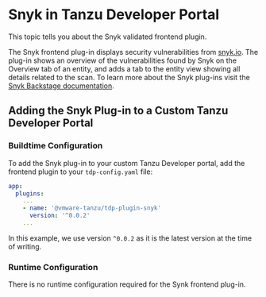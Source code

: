 # Snyk in Tanzu Developer Portal

This topic tells you about the Snyk validated frontend plugin.

The Snyk frontend plug-in displays security vulnerabilities from [snyk.io](https://snyk.io/). The plug-in shows an overview of the vulnerabilities found by Snyk on the Overview tab of an entity, and adds a tab to the entity view showing all details related to the scan.
To learn more about the Snyk plug-ins visit the [Snyk Backstage documentation](https://github.com/snyk-tech-services/backstage-plugin-snyk).

## <a id="add-plugin"></a> Adding the Snyk Plug-in to a Custom Tanzu Developer Portal

### <a id="buildtime-config"></a> Buildtime Configuration

To add the Snyk plug-in to your custom Tanzu Developer portal, add the frontend plugin to your `tdp-config.yaml` file:

```yaml
app:
  plugins:
    ...
    - name: '@vmware-tanzu/tdp-plugin-snyk'
      version: '^0.0.2'
    ...
```

In this example, we use version `^0.0.2` as it is the latest version at the time of writing.

### <a id="runtime-config"></a> Runtime Configuration

There is no runtime configuration required for the Synk frontend plug-in.